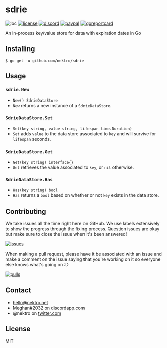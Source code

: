 # sdrie
![loc](https://sloc.xyz/github/nektro/go.sdrie)
[![license](https://img.shields.io/github/license/nektro/go.sdrie.svg)](https://github.com/nektro/go.sdrie/blob/master/LICENSE)
[![discord](https://img.shields.io/discord/551971034593755159.svg?logo=discord)](https://discord.gg/P6Y4zQC)
[![paypal](https://img.shields.io/badge/donate-paypal-009cdf?logo=paypal)](https://paypal.me/nektro)
[![goreportcard](https://goreportcard.com/badge/github.com/nektro/go.sdrie)](https://goreportcard.com/report/github.com/nektro/go.sdrie)

An in-process key/value store for data with expiration dates in Go

## Installing
```
$ go get -u github.com/nektro/sdrie
```

## Usage
### `sdrie.New`
- `New() SdrieDataStore`
- `New` returns a new instance of a `SdrieDataStore`.

### `SdrieDataStore.Set`
- `Set(key string, value string, lifespan time.Duration)`
- `Set` adds `value` to the data store associated to `key` and will survive for `lifespan` seconds.

### `SdrieDataStore.Get`
- `Get(key string) interface{}`
- `Get` retrieves the value associated to `key`, or `nil` otherwise.

### `SdrieDataStore.Has`
- `Has(key string) bool`
- `Has` returns a `bool` based on whether or not `key` exists in the data store. 

## Contributing
We take issues all the time right here on GitHub. We use labels extensively to show the progress through the fixing process. Question issues are okay but make sure to close the issue when it's been answered!

[![issues](https://img.shields.io/github/issues/nektro/sdrie.svg)](https://github.com/nektro/sdrie/issues)

When making a pull request, please have it be associated with an issue and make a comment on the issue saying that you're working on it so everyone else knows what's going on :D

[![pulls](https://img.shields.io/github/issues-pr/nektro/sdrie.svg)](https://github.com/nektro/sdrie/pulls)

## Contact
- hello@nektro.net
- Meghan#2032 on discordapp.com
- @nektro on [twitter.com](https://twitter.com/nektro)

## License
MIT
